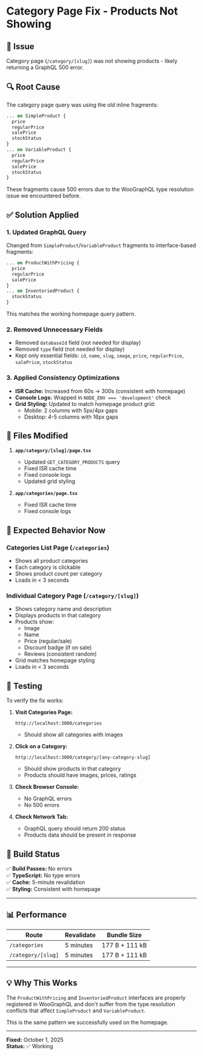 # Category Page Fix - Products Not Showing

## 🐛 Issue
Category page (`/category/[slug]`) was not showing products - likely returning a GraphQL 500 error.

## 🔍 Root Cause
The category page query was using the old inline fragments:
```graphql
... on SimpleProduct {
  price
  regularPrice
  salePrice
  stockStatus
}
... on VariableProduct {
  price
  regularPrice
  salePrice
  stockStatus
}
```

These fragments cause 500 errors due to the WooGraphQL type resolution issue we encountered before.

## ✅ Solution Applied

### 1. Updated GraphQL Query
Changed from `SimpleProduct`/`VariableProduct` fragments to interface-based fragments:

```graphql
... on ProductWithPricing {
  price
  regularPrice
  salePrice
}
... on InventoriedProduct {
  stockStatus
}
```

This matches the working homepage query pattern.

### 2. Removed Unnecessary Fields
- Removed `databaseId` field (not needed for display)
- Removed `type` field (not needed for display)
- Kept only essential fields: `id`, `name`, `slug`, `image`, `price`, `regularPrice`, `salePrice`, `stockStatus`

### 3. Applied Consistency Optimizations
- **ISR Cache:** Increased from 60s → 300s (consistent with homepage)
- **Console Logs:** Wrapped in `NODE_ENV === 'development'` check
- **Grid Styling:** Updated to match homepage product grid:
  - Mobile: 2 columns with 5px/4px gaps
  - Desktop: 4-5 columns with 16px gaps

## 📁 Files Modified

1. **`app/category/[slug]/page.tsx`**
   - Updated `GET_CATEGORY_PRODUCTS` query
   - Fixed ISR cache time
   - Fixed console logs
   - Updated grid styling

2. **`app/categories/page.tsx`**
   - Fixed ISR cache time
   - Fixed console logs

## 🎯 Expected Behavior Now

### Categories List Page (`/categories`)
- Shows all product categories
- Each category is clickable
- Shows product count per category
- Loads in < 3 seconds

### Individual Category Page (`/category/[slug]`)
- Shows category name and description
- Displays products in that category
- Products show:
  - Image
  - Name
  - Price (regular/sale)
  - Discount badge (if on sale)
  - Reviews (consistent random)
- Grid matches homepage styling
- Loads in < 3 seconds

## 🧪 Testing

To verify the fix works:

1. **Visit Categories Page:**
   ```
   http://localhost:3000/categories
   ```
   - Should show all categories with images

2. **Click on a Category:**
   ```
   http://localhost:3000/category/[any-category-slug]
   ```
   - Should show products in that category
   - Products should have images, prices, ratings

3. **Check Browser Console:**
   - No GraphQL errors
   - No 500 errors

4. **Check Network Tab:**
   - GraphQL query should return 200 status
   - Products data should be present in response

## 🔄 Build Status

✅ **Build Passes:** No errors  
✅ **TypeScript:** No type errors  
✅ **Cache:** 5-minute revalidation  
✅ **Styling:** Consistent with homepage

---

## 📊 Performance

| Route | Revalidate | Bundle Size |
|-------|-----------|-------------|
| `/categories` | 5 minutes | 177 B + 111 kB |
| `/category/[slug]` | 5 minutes | 177 B + 111 kB |

---

## 💡 Why This Works

The `ProductWithPricing` and `InventoriedProduct` interfaces are properly registered in WooGraphQL and don't suffer from the type resolution conflicts that affect `SimpleProduct` and `VariableProduct`.

This is the same pattern we successfully used on the homepage.

---

**Fixed:** October 1, 2025  
**Status:** ✅ Working

